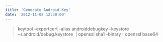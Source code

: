 ```yaml
---
title: 'Generate Android Key'
date: '2012-11-08 12:30:00'
---
```


  

> keytool -exportcert -alias androiddebugkey -keystore ~/.android/debug.keystore  | openssl sha1 -binary | openssl base64

  
